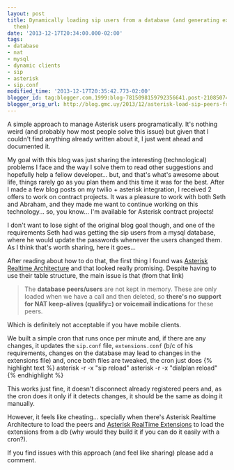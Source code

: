 ```yaml
---
layout: post
title: Dynamically loading sip users from a database (and generating extensions for
  them)
date: '2013-12-17T20:34:00.000-02:00'
tags:
- database
- nat
- mysql
- dynamic clients
- sip
- asterisk
- sip.conf
modified_time: '2013-12-17T20:35:42.773-02:00'
blogger_id: tag:blogger.com,1999:blog-7815098159792356641.post-2108507495166335109
blogger_orig_url: http://blog.gmc.uy/2013/12/asterisk-load-sip-peers-from-db.html
---
```

A simple approach to manage Asterisk users programatically. It's nothing weird (and probably how most people solve this issue) but given that I couldn't find anything already written about it, I just went ahead and documented it.

<!--more-->
My goal with this blog was just sharing the interesting (technological) problems I face and the way I solve them to read other suggestions and hopefully help a fellow developer... but, and that's what's awesome about life, things rarely go as you plan them and this time it was for the best. After I made a few blog posts on my twilio + asterisk integration, I received 2 offers to work on contract projects. It was a pleasure to work with both Seth and Abraham, and they made me want to continue working on this technology... so, you know... I'm available for Asterisk contract projects!

I don't want to lose sight of the original blog goal though, and one of the requirements Seth had was getting the sip users from a mysql database, where he would update the passwords whenever the users changed them. As I think that's worth sharing, here it goes...

After reading about how to do that, the first thing I found was [Asterisk Realtime Architecture](https://www.voip-info.org/asterisk-realtime/) and that looked really promising. Despite having to use their table structure, the main issue is that (from that link)
> The **database peers/users** are not kept in memory. These are only loaded when we have a call and then deleted, so **there's no support for NAT keep-alives (qualify=) or voicemail indications** for these peers.

Which is definitely not acceptable if you have mobile clients.

We built a simple cron that runs once per minute and, if there are any changes, it updates the `sip.conf` file, `extensions.conf` (b/c of his requirements, changes on the database may lead to changes in the extensions file) and, once both files are tweaked, the cron just does
{% highlight text %}
asterisk -r -x "sip reload"
asterisk -r -x "dialplan reload"
{% endhighlight %}

This works just fine, it doesn't disconnect already registered peers and, as the cron does it only if it detects changes, it should be the same as doing it manually.

However, it feels like cheating... specially when there's Asterisk Realtime Architecture to load the peers and [Asterisk RealTime Extensions](https://www.voip-info.org/asterisk-realtime-extensions/) to load the extensions from a db  (why would they build it if you can do it easily with a cron?).

If you find issues with this approach (and feel like sharing) please add a comment.
